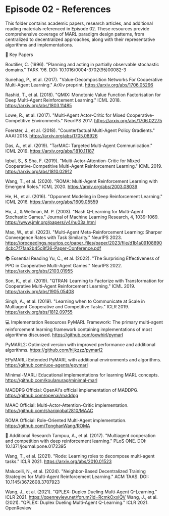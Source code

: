 # Episode 02 - References
This folder contains academic papers, research articles, and additional reading materials referenced in Episode 02. These resources provide comprehensive coverage of MARL paradigm design patterns, from centralized to decentralized approaches, along with their representative algorithms and implementations.

📖 Key Papers

Boutilier, C. (1996). "Planning and acting in partially observable stochastic domains." TARK '96.
DOI: 10.1016/0004-3702(95)00082-3

Sunehag, P., et al. (2017). "Value-Decomposition Networks For Cooperative Multi-Agent Learning." ArXiv preprint.
https://arxiv.org/abs/1706.05296

Rashid, T., et al. (2018). "QMIX: Monotonic Value Function Factorisation for Deep Multi-Agent Reinforcement Learning." ICML 2018.
https://arxiv.org/abs/1803.11485

Lowe, R., et al. (2017). "Multi-Agent Actor-Critic for Mixed Cooperative-Competitive Environments." NeurIPS 2017.
https://arxiv.org/abs/1706.02275

Foerster, J., et al. (2018). "Counterfactual Multi-Agent Policy Gradients." AAAI 2018.
https://arxiv.org/abs/1705.08926

Das, A., et al. (2019). "TarMAC: Targeted Multi-Agent Communication." ICML 2019.
https://arxiv.org/abs/1810.11187

Iqbal, S., & Sha, F. (2019). "Multi-Actor-Attention-Critic for Mixed Cooperative-Competitive Multi-Agent Reinforcement Learning." ICML 2019.
https://arxiv.org/abs/1810.02912

Wang, T., et al. (2020). "ROMA: Multi-Agent Reinforcement Learning with Emergent Roles." ICML 2020.
https://arxiv.org/abs/2003.08039

He, H., et al. (2016). "Opponent Modeling in Deep Reinforcement Learning." ICML 2016.
https://arxiv.org/abs/1609.05559

Hu, J., & Wellman, M. P. (2003). "Nash Q-Learning for Multi-Agent Stochastic Games." Journal of Machine Learning Research, 4, 1039-1069.
https://www.jmlr.org/papers/v4/hu03a.html

Mao, W., et al. (2023). "Multi-Agent Meta-Reinforcement Learning: Sharper Convergence Rates with Task Similarity." NeurIPS 2023.
https://proceedings.neurips.cc/paper_files/paper/2023/file/d1b1a091088904cbc7f7faa2b45c8f36-Paper-Conference.pdf

📚 Essential Reading
Yu, C., et al. (2022). "The Surprising Effectiveness of PPO in Cooperative Multi-Agent Games." NeurIPS 2022.
https://arxiv.org/abs/2103.01955

Son, K., et al. (2019). "QTRAN: Learning to Factorize with Transformation for Cooperative Multi-Agent Reinforcement Learning." ICML 2019.
https://arxiv.org/abs/1905.05408

Singh, A., et al. (2019). "Learning when to Communicate at Scale in Multiagent Cooperative and Competitive Tasks." ICLR 2019.
https://arxiv.org/abs/1812.09755

💻 Implementation Resources
PyMARL Framework: The primary multi-agent reinforcement learning framework containing implementations of most algorithms discussed.
https://github.com/oxwhirl/pymarl

PyMARL2: Optimized version with improved performance and additional algorithms.
https://github.com/hijkzzz/pymarl2

EPyMARL: Extended PyMARL with additional environments and algorithms.
https://github.com/uoe-agents/epymarl

Minimal-MARL: Educational implementations for learning MARL concepts.
https://github.com/koulanurag/minimal-marl

MADDPG Official: OpenAI's official implementation of MADDPG.
https://github.com/openai/maddpg

MAAC Official: Multi-Actor-Attention-Critic implementation.
https://github.com/shariqiqbal2810/MAAC

ROMA Official: Role-Oriented Multi-Agent implementation.
https://github.com/TonghanWang/ROMA

🔬 Additional Research
Tampuu, A., et al. (2017). "Multiagent cooperation and competition with deep reinforcement learning." PLoS ONE.
DOI: 10.1371/journal.pone.0172395

Wang, T., et al. (2021). "Rode: Learning roles to decompose multi-agent tasks." ICLR 2021.
https://arxiv.org/abs/2010.01523

Malucelli, N., et al. (2024). "Neighbor-Based Decentralized Training Strategies for Multi-Agent Reinforcement Learning." ACM TAAS.
DOI: 10.1145/3672608.3707923

Wang, J., et al. (2021). "QPLEX: Duplex Dueling Multi-Agent Q-Learning." ICLR 2021.
https://openreview.net/forum?id=RcmkOxxIQV
Wang, J., et al. (2021). "QPLEX: Duplex Dueling Multi-Agent Q-Learning." ICLR 2021.
OpenReview
